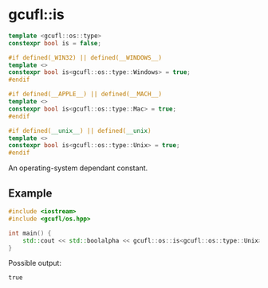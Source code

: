 # gcufl::is
```cpp
template <gcufl::os::type>
constexpr bool is = false;

#if defined(_WIN32) || defined(__WINDOWS__)
template <>
constexpr bool is<gcufl::os::type::Windows> = true;
#endif

#if defined(__APPLE__) || defined(__MACH__)
template <>
constexpr bool is<gcufl::os::type::Mac> = true;
#endif

#if defined(__unix__) || defined(__unix)
template <>
constexpr bool is<gcufl::os::type::Unix> = true;
#endif
```
An operating-system dependant constant.
## Example
```cpp
#include <iostream>
#include <gcufl/os.hpp>

int main() {
	std::cout << std::boolalpha << gcufl::os::is<gcufl::os::type::Unix> << '\n';
}
```
Possible output:
```
true
```
